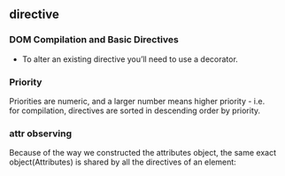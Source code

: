 ## directive
### DOM Compilation and Basic Directives
- To alter an existing directive you’ll need to use a decorator.

### Priority
Priorities are numeric, and a larger number means higher priority - i.e.   
for compilation, directives are sorted in descending order by priority.

### attr observing
Because of the way we constructed the attributes object, 
the same exact object(Attributes) is shared by all the directives of an element: 